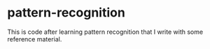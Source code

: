 # pattern-recognition
This is code after learning pattern recognition that I write with some reference material.
